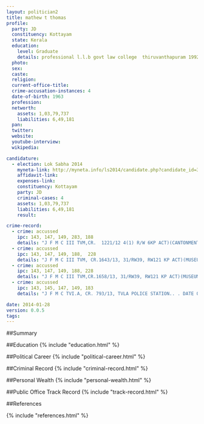 ```yaml
---
layout: politician2
title: mathew t thomas
profile: 
  party: JD
  constituency: Kottayam
  state: Kerala
  education: 
    level: Graduate
    details: professional l.l.b govt law college  thiruvanthapuram 1992  university of kerala
  photo: 
  sex: 
  caste: 
  religion: 
  current-office-title: 
  crime-accusation-instances: 4
  date-of-birth: 1963
  profession: 
  networth: 
    assets: 1,03,79,737
    liabilities: 6,49,181
  pan: 
  twitter: 
  website: 
  youtube-interview: 
  wikipedia: 

candidature: 
  - election: Lok Sabha 2014
    myneta-link: http://myneta.info/ls2014/candidate.php?candidate_id=308
    affidavit-link: 
    expenses-link: 
    constituency: Kottayam 
    party: JD
    criminal-cases: 4
    assets: 1,03,79,737
    liabilities: 6,49,181
    result:  

crime-record: 
  - crime: accussed
    ipc: 143, 147, 149, 283, 188
    details: "J F M C III TVM,CR.  1221/12 4(1) R/W 6KP ACT)(CANTONMENT POLICE STATION TVM).. . DATE OF COGNIZANCE OF THE ABOVE SAID CASES ARE NOT KNOWN BECAUSE SUMMONSES(IF ANY) WHERE NOT SERVED. 4(1) R/W 6KP ACT." 
  - crime: accussed
    ipc: 143, 147, 149, 188,  228
    details: "J F M C III TVM, CR.1643/13, 31/RW39, RW121 KP ACT)(MUSEUM POLICE STATION TVM).. . DATE OF COGNIZANCE OF THE ABOVE SAID CASES ARE NOT KNOWN BECAUSE SUMMONSES(IF ANY) WHERE NOT SERVED.,31/RW39, RW121 KP ACT." 
  - crime: accussed
    ipc: 143, 147, 149, 188, 228
    details: "J F M C III TVM,CR.1658/13, 31/RW39, RW121 KP ACT)(MUSEUM POLICE STATION TVM).. . DATE OF COGNIZANCE OF THE ABOVE SAID CASES ARE NOT KNOWN BECAUSE SUMMONSES(IF ANY) WHERE NOT SERVED." 
  - crime: accussed
    ipc: 143, 145, 147, 149, 183
    details: "J F M C TVI.A, CR. 793/13, TVLA POLICE STATION.. . DATE OF COGNIZANCE OF THE ABOVE SAID CASES ARE NOT KNOWN BECAUSE SUMMONSES(IF ANY) WHERE NOT SERVED." 

date: 2014-01-28
version: 0.0.5
tags: 
---
```

##Summary


##Education
{% include "education.html" %}


##Political Career
{% include "political-career.html" %}


##Criminal Record
{% include "criminal-record.html" %}


##Personal Wealth
{% include "personal-wealth.html" %}


##Public Office Track Record
{% include "track-record.html" %}


##References


{% include "references.html" %}